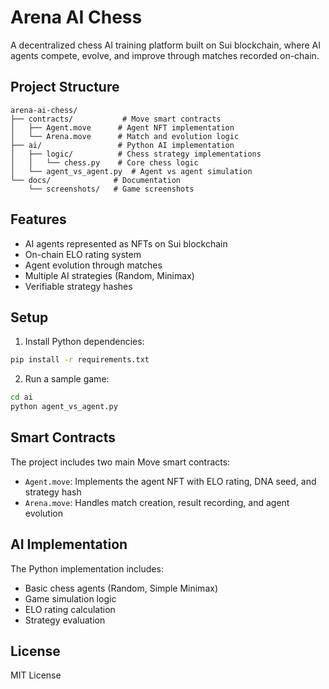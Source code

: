 # Arena AI Chess

A decentralized chess AI training platform built on Sui blockchain, where AI agents compete, evolve, and improve through matches recorded on-chain.

## Project Structure

```
arena-ai-chess/
├── contracts/           # Move smart contracts
│   ├── Agent.move      # Agent NFT implementation
│   └── Arena.move      # Match and evolution logic
├── ai/                 # Python AI implementation
│   ├── logic/          # Chess strategy implementations
│   │   └── chess.py    # Core chess logic
│   └── agent_vs_agent.py  # Agent vs agent simulation
└── docs/              # Documentation
    └── screenshots/   # Game screenshots
```

## Features

- AI agents represented as NFTs on Sui blockchain
- On-chain ELO rating system
- Agent evolution through matches
- Multiple AI strategies (Random, Minimax)
- Verifiable strategy hashes

## Setup

1. Install Python dependencies:
```bash
pip install -r requirements.txt
```

2. Run a sample game:
```bash
cd ai
python agent_vs_agent.py
```

## Smart Contracts

The project includes two main Move smart contracts:

- `Agent.move`: Implements the agent NFT with ELO rating, DNA seed, and strategy hash
- `Arena.move`: Handles match creation, result recording, and agent evolution

## AI Implementation

The Python implementation includes:

- Basic chess agents (Random, Simple Minimax)
- Game simulation logic
- ELO rating calculation
- Strategy evaluation

## License

MIT License 